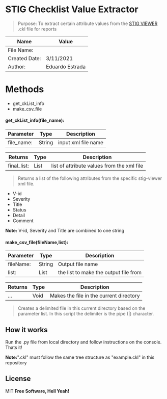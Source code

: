 # STIG Checklist Value Extractor
> Purpose: To extract certain attribute values from the [STIG VIEWER](https://public.cyber.mil/stigs/srg-stig-tools/) .ckl file for reports 


| Name | Value |
| ------ | ------ |
| File Name: |   |
| Created Date: | 3/11/2021 |
| Author: | Eduardo Estrada|


# Methods
- get_ckList_info
- make_csv_file

#### get_ckList_info(file_name):

| Parameter | Type | Description |
| ------ | ------ |------ |
| file_name: |  String | input xml file name
    
| Returns | Type | Description |
| ------ | ------ |------ |
| final_list: |  List | list of attribute values from the xml file


> Returns a list of the following attributes from the specific stig-viewer xml file.

- V-id
- Severity
- Title
- Status
- Detail
- Comment
	
	
**Note:** V-id, Severity and Title are combined to one string


#### make_csv_file(fileName,list):

| Parameter | Type | Description |
| ------ | ------ |------ |
| fileName: |  String | Output file name
| list: |  List | the list to make the output file from

| Returns | Type | Description |
| ------ | ------ |------ |
| ...  | Void | Makes the file in the current directory

> Creates a delimited file in this current directory based on the parameter list. In this script the delimiter is the pipe (|) character.

## How it works
Run the .py file from local directory and follow instructions on the console. Thats it!

**Note:**".ckl" must follow the same tree structure as "example.ckl" in this repository

## License
MIT
**Free Software, Hell Yeah!**
